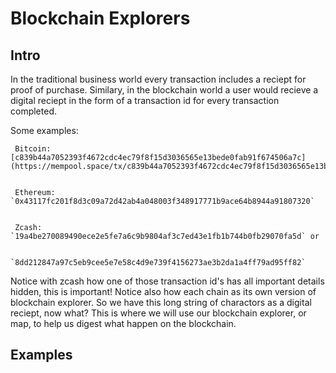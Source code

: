 # Blockchain Explorers

## Intro

In the traditional business world every transaction includes a reciept for proof of purchase. Similary, in the blockchain world a user would recieve a digital reciept in the form of a transaction id for every transaction completed.

  Some examples:
  
     Bitcoin: [c839b44a7052393f4672cdc4ec79f8f15d3036565e13bede0fab91f674506a7c](https://mempool.space/tx/c839b44a7052393f4672cdc4ec79f8f15d3036565e13bede0fab91f674506a7c)
    
    
     Ethereum: `0x43117fc201f8d3c09a72d42ab4a048003f348917771b9ace64b8944a91807320`
    
    
     Zcash: `19a4be270089490ece2e5fe7a6c9b9804af3c7ed43e1fb1b744b0fb29070fa5d` or 
    
              `8dd212847a97c5eb9cee5e7e58c4d9e739f4156273ae3b2da1a4ff79ad95ff82`

Notice with zcash how one of those transaction id's has all important details hidden, this is important! Notice also how each chain as its own version of blockchain explorer. So we have this long string of charactors as a digital reciept, now what? This is where we will use our blockchain explorer, or map, to help us digest what happen on the blockchain.

## Examples

